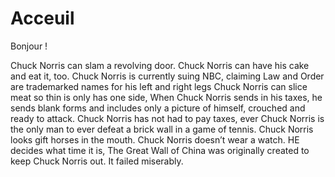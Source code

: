 # Acceuil

Bonjour !

Chuck Norris can slam a revolving door. Chuck Norris can have his cake and eat it, too. Chuck Norris is currently suing NBC, claiming Law and Order are trademarked names for his left and right legs Chuck Norris can slice meat so thin is only has one side, When Chuck Norris sends in his taxes, he sends blank forms and includes only a picture of himself, crouched and ready to attack. Chuck Norris has not had to pay taxes, ever Chuck Norris is the only man to ever defeat a brick wall in a game of tennis. Chuck Norris looks gift horses in the mouth. Chuck Norris doesn’t wear a watch. HE decides what time it is, The Great Wall of China was originally created to keep Chuck Norris out. It failed miserably. 
